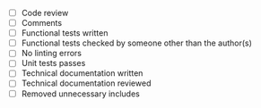 - [ ] Code review
- [ ] Comments
- [ ] Functional tests written
- [ ] Functional tests checked by someone other than the author(s)
- [ ] No linting errors
- [ ] Unit tests passes
- [ ] Technical documentation written
- [ ] Technical documentation reviewed
- [ ] Removed unnecessary includes
